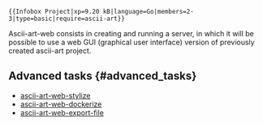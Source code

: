 ```{=mediawiki}
{{Infobox Project|xp=9.20 kB|language=Go|members=2-3|type=basic|require=ascii-art}}
```
Ascii-art-web consists in creating and running a server, in which it
will be possible to use a web GUI (graphical user interface) version of
previously created ascii-art project.

## Advanced tasks {#advanced_tasks}

-   [ascii-art-web-stylize](Ascii-art-web/stylize "wikilink")
-   [ascii-art-web-dockerize](Ascii-art-web/dockerize "wikilink")
-   [ascii-art-web-export-file](Ascii-art-web/export-file "wikilink")
